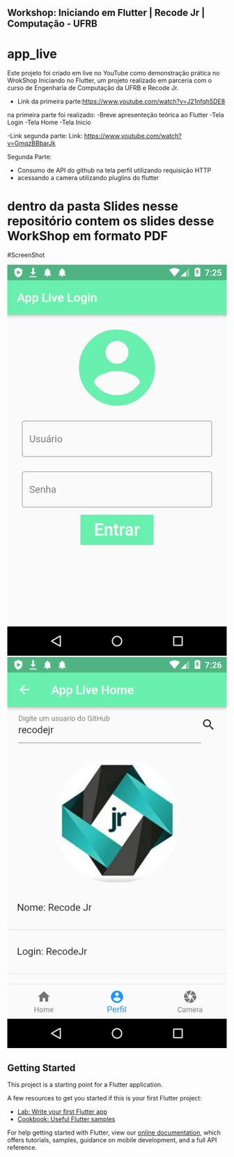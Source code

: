 ## Workshop: Iniciando em Flutter | Recode Jr | Computação - UFRB
# app_live

Este projeto foi criado em live no YouTube como demonstração prática no WrokShop Iniciando no Flutter, um projeto realizado em parceria com o curso de Engenharia de Computação da UFRB e Recode Jr.

- Link da primeira parte:https://www.youtube.com/watch?v=J21nfqh5DE8


 na primeira parte foi realizado:
  -Breve apresenteção teórica ao Flutter
  -Tela Login
  -Tela Home
  -Tela Inicio
 
 -Link segunda parte: Link: https://www.youtube.com/watch?v=GmqzBBbarJk

Segunda Parte:
 - Consumo de API do github na tela perfil utilizando requisição HTTP
 - acessando a camera utilizando pluglins do flutter
 
 
 # dentro da pasta Slides nesse repositório contem os slides desse WorkShop em formato PDF
 
 #ScreenShot
 
![screenshot](https://github.com/OrlandoEduardo101/app_live/blob/master/Slides/screenshot-2020-06-15_19.25.11.522.png?raw=true)
![screenshot](https://github.com/OrlandoEduardo101/app_live/blob/master/Slides/screenshot-2020-06-15_19.26.25.652.png?raw=true)

## Getting Started

This project is a starting point for a Flutter application.

A few resources to get you started if this is your first Flutter project:

- [Lab: Write your first Flutter app](https://flutter.dev/docs/get-started/codelab)
- [Cookbook: Useful Flutter samples](https://flutter.dev/docs/cookbook)

For help getting started with Flutter, view our
[online documentation](https://flutter.dev/docs), which offers tutorials,
samples, guidance on mobile development, and a full API reference.
